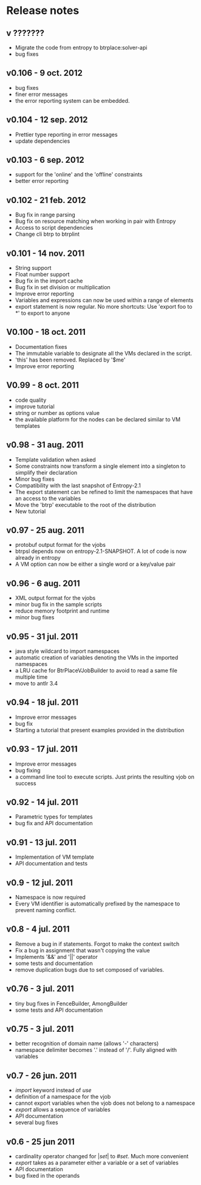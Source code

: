Release notes
=========================

v ???????
-------------------------
- Migrate the code from entropy to btrplace:solver-api
- bug fixes

v0.106 - 9 oct. 2012
-------------------------
- bug fixes
- finer error messages
- the error reporting system can be embedded.

v0.104 - 12 sep. 2012
-------------------------
- Prettier type reporting in error messages
- update dependencies

v0.103 - 6 sep. 2012
-------------------------
- support for the 'online' and the 'offline' constraints
- better error reporting

v0.102 - 21 feb. 2012
-------------------------
- Bug fix in range parsing
- Bug fix on resource matching when working in pair with Entropy
- Access to script dependencies
- Change cli btrp to btrplint

v0.101 - 14 nov. 2011
-------------------------
- String support
- Float number support
- Bug fix in the import cache
- Bug fix in set division or multiplication
- Improve error reporting
- Variables and expressions can now be used within a range of elements
- export statement is now regular. No more shortcuts:
  Use 'export foo to *' to export to anyone

V0.100 - 18 oct. 2011
-------------------------
- Documentation fixes
- The immutable variable to designate all the VMs declared in the script.
- 'this' has been removed. Replaced by '$me'
- Improve error reporting


V0.99 - 8 oct. 2011
-------------------------
- code quality
- improve tutorial
- string or number as options value
- the available platform for the nodes can be declared similar to VM
  templates

v0.98 - 31 aug. 2011
-------------------------
- Template validation when asked
- Some constraints now transform a single element into a singleton
  to simplify their declaration
- Minor bug fixes
- Compatibility with the last snapshot of Entropy-2.1
- The export statement can be refined to limit the namespaces that have an
  access to the variables
- Move the 'btrp' executable to the root of the distribution
- New tutorial

v0.97 - 25 aug. 2011
-------------------------
- protobuf output format for the vjobs
- btrpsl depends now on entropy-2.1-SNAPSHOT. A lot of code is now already in
  entropy
- A VM option can now be either a single word or a key/value pair

v0.96 - 6 aug. 2011
-------------------------
- XML output format for the vjobs
- minor bug fix in the sample scripts
- reduce memory footprint and runtime
- minor bug fixes

v0.95 - 31 jul. 2011
-------------------------
- java style wildcard to import namespaces
- automatic creation of variables denoting the VMs in the imported namespaces
- a LRU cache for BtrPlaceVJobBuilder to avoid to read a same file multiple
  time
- move to antlr 3.4

v0.94 - 18 jul. 2011
-------------------------
- Improve error messages
- bug fix
- Starting a tutorial that present examples provided in the distribution

v0.93 - 17 jul. 2011
-------------------------
- Improve error messages
- bug fixing
- a command line tool to execute scripts. Just prints the resulting vjob on
  success

v0.92 - 14 jul. 2011
-------------------------
- Parametric types for templates
- bug fix and API documentation

v0.91 - 13 jul. 2011
-------------------------
- Implementation of VM template
- API documentation and tests

v0.9 - 12 jul. 2011
-------------------------
- Namespace is now required
- Every VM identifier is automatically prefixed by the namespace to prevent
  naming conflict.

v0.8 - 4 jul. 2011
-------------------------
- Remove a bug in if statements. Forgot to make the context switch
- Fix a bug in assignment that wasn't copying the value
- Implements '&&' and '||' operator
- some tests and documentation
- remove duplication bugs due to set composed of variables.

v0.76 - 3 jul. 2011
-------------------------
- tiny bug fixes in FenceBuilder, AmongBuilder
- some tests and API documentation

v0.75 - 3 jul. 2011
-------------------------
- better recognition of domain name (allows '-' characters)
- namespace delimiter becomes '.' instead of '/'. Fully aligned with variables

v0.7 - 26 jun. 2011
-------------------------
- _import_ keyword instead of _use_
- definition of a namespace for the vjob
- cannot export variables when the vjob does not belong to a namespace
- _export_ allows a sequence of variables
- API documentation
- several bug fixes

v0.6 - 25 jun 2011
-------------------------
- cardinality operator changed for |_set_| to _#set_. Much more convenient
- _export_ takes as a parameter either a variable or a set of variables
- API documentation
- bug fixed in the operands



